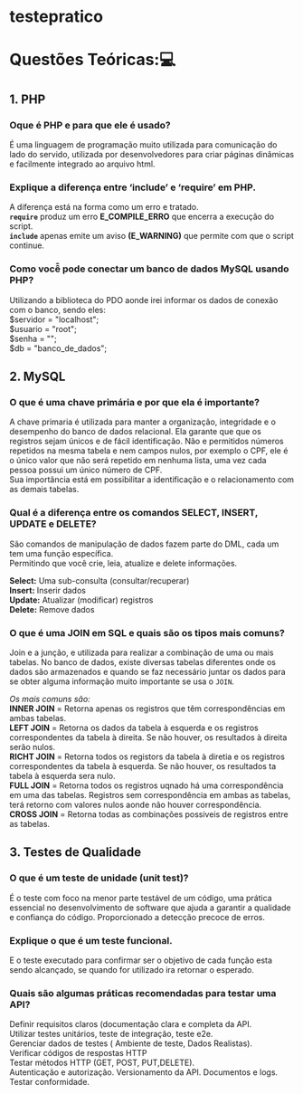 # testepratico


# Questões Teóricas:💻
## 1. PHP
### Oque é PHP e para que ele é usado?
É uma linguagem de programação muito utilizada para comunicação do lado do servido, utilizada por desenvolvedores para criar páginas dinâmicas e facilmente integrado ao arquivo html.


### Explique a diferença entre ‘include’ e ‘require’ em PHP.
A diferença está na forma como um erro e tratado.  
**`require`** produz um erro **E_COMPILE_ERRO** que encerra a execução do script.  
**`include`** apenas emite um aviso **(E_WARNING)** que permite com que o script continue.

### Como você̂ pode conectar um banco de dados MySQL usando PHP?
Utilizando a biblioteca do PDO aonde irei informar os dados de conexão  com o banco, sendo eles:  
$servidor = "localhost";  
$usuario = "root";  
$senha = "";  
$db = "banco_de_dados";  



## 2.	MySQL

### O que é uma chave primária e por que ela é importante?
A chave primaria é utilizada para manter a organização, integridade e o desempenho do banco de dados relacional.  Ela garante que que os registros sejam únicos e de fácil identificação.   Não e permitidos números repetidos na mesma tabela e nem campos nulos, por exemplo o CPF, ele é o único valor que não será repetido em nenhuma lista, uma vez cada pessoa possui um único número de CPF.  
Sua importância está em possibilitar a identificação e o relacionamento com as demais tabelas.

### Qual é a diferença entre os comandos SELECT, INSERT, UPDATE e DELETE?
São comandos de manipulação de dados fazem parte do DML, cada um tem uma função específica.  
Permitindo que você crie, leia, atualize e delete informações. 
  
**Select:** Uma sub-consulta (consultar/recuperar)  
**Insert:** Inserir dados  
**Update:** Atualizar (modificar) registros  
**Delete:**  Remove dados  

### O que é uma JOIN em SQL e quais são os tipos mais comuns?
Join e a junção, e utilizada para realizar a combinação de uma ou mais tabelas.
No banco de dados, existe diversas tabelas diferentes onde os dados são armazenados e quando se faz necessário juntar os dados para se obter alguma informação muito importante se usa o `JOIN`.
  
_Os mais comuns são:_    
**INNER JOIN** = Retorna apenas os registros que têm correspondências em ambas tabelas.   
**LEFT JOIN** = Retorna os dados da tabela à esquerda e os registros correspondentes da tabela à direita. Se não houver, os resultados à direita serão nulos.  
**RICHT JOIN** = Retorna todos os registors da tabela à diretia e os registros correspondentes da tabela à esquerda. Se não houver, os resultados ta tabela à esquerda sera nulo.  
**FULL JOIN** = Retorna todos os registros uqnado há uma correspondência em uma das tabelas. Registros sem correspondência em ambas as tabelas, terá retorno com valores nulos aonde não houver correspondência.  
**CROSS JOIN** = Retorna todas as combinações possiveis de registros entre as tabelas.  


## 3.	Testes de Qualidade

### O que é um teste de unidade (unit test)?
É o teste  com foco na menor parte testável de um código, uma prática essencial no desenvolvimento de software que ajuda a garantir a qualidade e confiança do código. Proporcionado a detecção precoce de erros.

### Explique o que é um teste funcional.
E o teste executado para confirmar ser o objetivo de cada função esta sendo alcançado, se quando for utilizado ira retornar o esperado. 


### Quais são algumas práticas recomendadas para testar uma API?
Definir requisitos claros (documentação clara e completa da API.  
Utilizar testes unitários, teste de integração, teste e2e.  
Gerenciar dados de testes ( Ambiente de teste, Dados Realistas).  
Verificar códigos de respostas HTTP  
Testar métodos HTTP (GET, POST, PUT,DELETE).  
Autenticação e autorização.  Versionamento da API.  Documentos e logs.  Testar conformidade.  
